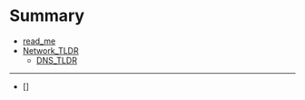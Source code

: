 # Summary

- [read_me](./index.md)
- [Network_TLDR](./network_tldr/Network_TLDR.md)
  - [DNS_TLDR](./network_tldr/DNS_TLDR.md)

-----

- []
